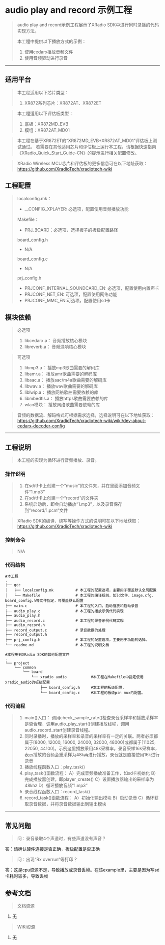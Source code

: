 # audio play and record 示例工程

> audio play and record示例工程展示了XRadio SDK中进行同时录播的代码实现方法。
>
> 本工程中提供以下播放方式的示例：
> 1. 使用cedarx播放音频文件
> 2. 使用音频驱动进行录音

---

## 适用平台

> 本工程适用以下芯片类型：
>
> 1. XR872系列芯片：XR872AT、XR872ET

> 本工程适用以下评估板类型：
> 1. 底板：XR872MD_EVB
> 2. 模组：XR872AT_MD01

> 本工程在基于XR872ET的“XR872MD_EVB+XR872AT_MD01”评估板上测试通过。
> 若需要在其他适用芯片和评估板上运行本工程，请根据快速指南《XRadio_Quick_Start_Guide-CN》的提示进行相关配置修改。

> XRadio Wireless MCU芯片和评估板的更多信息可在以下地址获取：
> https://github.com/XradioTech/xradiotech-wiki

## 工程配置

> localconfig.mk：
> * __CONFIG_XPLAYER: 必选项，配置使用音频播放功能
>
> Makefile：
> * PRJ_BOARD：必选项，选择板子的板级配置路径
>
> board_config.h
> * N/A
>
> board_config.c
> * N/A
>
> prj_config.h
> * PRJCONF_INTERNAL_SOUNDCARD_EN: 必选项，配置使用内置声卡
> * PRJCONF_NET_EN: 可选项，配置使用网络功能
> * PRJCONF_MMC_EN:可选项，配置使用sd卡

## 模块依赖

> 必选项
> 1. libcedarx.a： 音频播放核心模块
> 2. libreverb.a： 音频混响核心模块

> 可选项
> 1. libmp3.a： 播放mp3歌曲需要的解码库
> 2. libamr.a： 播放amr歌曲需要的解码库
> 3. libaac.a： 播放aac/m4a歌曲需要的解码库
> 4. libwav.a： 播放wav歌曲需要的解码库
> 5. liblwip.a： 播放网络歌曲需要依赖的库
> 6. libmbedtls.a： 播放https歌曲需要依赖的库
> 7. wlan模块： 播放网络歌曲需要依赖的库

> 音频的数据流、解码格式可根据需求选择，选择说明可在以下地址获取：
> https://github.com/XradioTech/xradiotech-wiki/wiki/dev-about-cedarx-decoder-config

---

## 工程说明

> 本工程的实现为循环进行音频播放、录音。

### 操作说明

> 1. 在sd/tf卡上创建一个“music”的文件夹，并在里面添加音频文件“1.mp3”
> 2. 在sd/tf卡上创建一个“record”的文件夹
> 3. 系统启动后，即会自动播放“1.mp3”，以及录音保存到“record/1.pcm”文件

> XRadio SDK的编译、烧写等操作方式的说明可在以下地址获取：
> https://github.com/XradioTech/xradiotech-wiki

### 控制命令

> N/A

### 代码结构
```
#本工程
.
├── gcc
│   ├── localconfig.mk          # 本工程的配置选项，主要用于覆盖默认全局配置
│   └── Makefile                # 本工程的编译规则，如ld文件、image.cfg、board_config.h等文件指定，可覆盖默认配置
├── main.c                      # 本工程的入口，启动播放和启动录音
├── audio_play.c                # 本工程的播放示例代码实现
├── audio_play.h
├── audio_record.c              # 本工程的录音示例代码实现
├── audio_record.h
├── record_output.c             # 录音数据的处理
├── record_output.h
├── prj_config.h                # 本工程的配置选项，主要用于功能的选择。
└── readme.md                   # 本工程的说明文档

#本程用到XRadio SDK的其他配置文件
.
└── project
    └── common
        └── board
            └── xradio_audio           #本工程在Makefile中指定使用xradio_audio的板级配置
                ├── board_config.h     #本工程的板级配置，
                └── board_config.c     #本工程的板级pin mux的配置。
```
### 代码流程

> 1. main()入口： 调用check_sample_rate()检查录音采样率和播放采样率是否合理，调用audio_play_start()创建播放线程，调用audio_record_start创建录音线程。
> 2. 同时录播时，播放的采样率和录音的采样率有一定的关联。两者必须都属于[8000, 12000, 16000, 24000, 32000, 48000]或都属于[11025, 22050, 44100]。示例这里播放采用48k采样率，录音采样16k采样率，表示播放的音频会重采样为48k再进行播放，录音就是直接使用16k进行录音
> 3. 播放线程函数入口：play_task()
> 4. play_task()函数流程：
>   A）完成音频播放准备工作，如sd卡初始化
>   B）完成播放器创建，即player_create()
>   C）设置播放器输出的采样率为48khz
>   D）循环播放音频“1.mp3”
> 5. 录音线程函数入口：record_task()
> 6. record_task()函数流程：
>   A）初始化输出模块
>   B）启动录音
>   C）循环获取录音数据，并将录音数据输出到输出模块

---



## 常见问题

> 问：录音录取4个声道时，有些声道没有声音？

答：请确认硬件连接是否正确，板级配置是否正确

> 问：出现“Rx overrun”等打印？

答：这是cpu资源不足，导致播放或录音丢帧。在该example里，主要是因为写sd卡耗时较多，导致丢帧

## 参考文档

> 文档资源

1. 无

> WiKi资源

1. 无